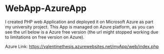 # WebApp-AzureApp
I created PHP web Application and deployed it on Microsoft Azure as  part my university project. This App is managed on Azure platform, as you can see the url below is a Azure free version (the url might stopped working due to limitations on free version on Azure).

Azure Link: https://valentinethesis.azurewebsites.net/myApp/web/index.php
